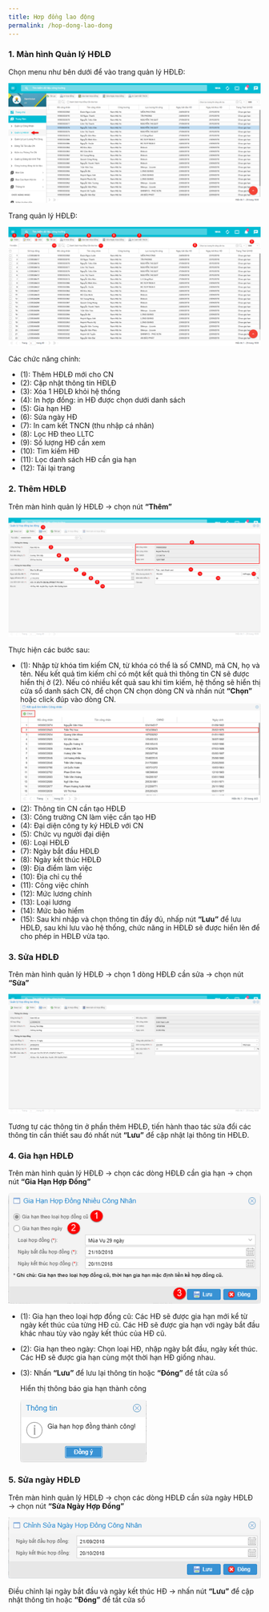 ```yaml
---
title: Hơp đồng lao động
permalink: /hop-dong-lao-dong
---
```

### **1. Màn hình Quản lý HĐLĐ**

Chọn menu như bên dưới để vào trang quản lý HĐLĐ:

![](assets/HDLD/f00a1a44d9146bcf1dd143eb7ab76bc7.png)

Trang quản lý HĐLĐ:

![](assets/HDLD/1587cdcac353f0d2ff89a079b3444043.png)

Các chức năng chính:
* (1): Thêm HĐLĐ mới cho CN
* (2): Cập nhật thông tin HĐLĐ
* (3): Xóa 1 HĐLĐ khỏi hệ thống
* (4): In hợp đồng: in HĐ được chọn dưới danh sách
* (5): Gia hạn HĐ
* (6): Sửa ngày HĐ
* (7): In cam kết TNCN (thu nhập cá nhân)
* (8): Lọc HĐ theo LLTC
* (9): Số lượng HĐ cần xem
* (10): Tìm kiếm HĐ
* (11): Lọc danh sách HĐ cần gia hạn
* (12): Tải lại trang

### **2. Thêm HĐLĐ**

Trên màn hình quản lý HĐLĐ &rarr; chọn nút **“Thêm”**

![](assets/HDLD/61f383a797ab71653d389c16f8d950eb.png)

Thực hiện các bước sau:

* (1): Nhập từ khóa tìm kiếm CN, từ khóa có thể là số CMND, mã CN, họ và tên. Nếu kết quả tìm kiếm chỉ có một kết quả thì thông tin CN sẽ được hiển thị ở (2). Nếu có nhiều kết quả sau khi tìm kiếm, hệ thống sẽ hiển thị cửa sổ danh sách CN, để chọn CN chọn dòng CN và nhấn nút **“Chọn”** hoặc click đúp vào dòng CN. 
![](assets/HDLD/421335b3123766f1ec4af13afbd7d8b3.png)
* (2): Thông tin CN cần tạo HĐLĐ 
* (3): Công trường CN làm việc cần tạo HĐ 
* (4): Đại diện công ty ký HĐLĐ với CN 
* (5): Chức vụ người đại diện 
* (6): Loại HĐLĐ 
* (7): Ngày bắt đầu HĐLĐ 
* (8): Ngày kết thúc HĐLĐ 
* (9): Địa điểm làm việc 
* (10): Địa chỉ cụ thể 
* (11): Công việc chính 
* (12): Mức lương chính 
* (13): Loại lương 
* (14): Mức bảo hiểm 
* (15): Sau khi nhập và chọn thông tin đầy đủ, nhấp nút **“Lưu”** để lưu HĐLĐ, sau khi lưu vào hệ thống, chức năng in HĐLĐ sẽ được hiển lên để cho phép in HĐLĐ vừa tạo.

### **3. Sửa HĐLĐ**

Trên màn hình quản lý HĐLĐ &rarr; chọn 1 dòng HĐLĐ cần sửa &rarr; chọn nút
**“Sửa”**

![](assets/HDLD/c53986341b9a96e07af7aae2c5302d24.png)

Tương tự các thông tin ở phần thêm HĐLĐ, tiến hành thao tác sửa đổi các thông
tin cần thiết sau đó nhất nút **“Lưu”** để cập nhật lại thông tin HĐLĐ.

### **4. Gia hạn HĐLĐ**

Trên màn hình quản lý HĐLĐ &rarr; chọn các dòng HĐLĐ cần gia hạn &rarr; chọn
nút **“Gia Hạn Hợp Đồng”**

![](assets/HDLD/74e75e87a040225e2aaf96074443bef9.png)

* (1): Gia hạn theo loại hợp đồng cũ: Các HĐ sẽ được gia hạn mới kể từ ngày kết thúc của từng HĐ cũ. Các HĐ sẽ được gia hạn với ngày bắt đầu khác nhau tùy vào ngày kết thúc của HĐ cũ.
* (2): Gia hạn theo ngày: Chọn loại HĐ, nhập ngày bắt đầu, ngày kết thúc. Các HĐ sẽ được gia hạn cùng một thời hạn HĐ giống nhau.
* (3): Nhấn **“Lưu”** để lưu lại thông tin hoặc **“Đóng”** để tắt cửa sổ

    Hiển thị thông báo gia hạn thành công

    ![](assets/HDLD/fd702605a86f8c20d8a36dd2e6a9f464.png)

### **5. Sửa ngày HĐLĐ**

Trên màn hình quản lý HĐLĐ &rarr; chọn các dòng HĐLĐ cần sửa ngày HĐLĐ &rarr;
chọn nút **“Sửa Ngày Hợp Đồng”**

![](assets/HDLD/10f84f5108e22af06e869959a3208452.png)

Điều chỉnh lại ngày bắt đầu và ngày kết thúc HĐ &rarr; nhấn nút **“Lưu”** để
cập nhật thông tin hoặc **“Đóng”** để tắt cửa sổ
